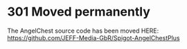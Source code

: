 # 301 Moved permanently
The AngelChest source code has been moved HERE: https://github.com/JEFF-Media-GbR/Spigot-AngelChestPlus
